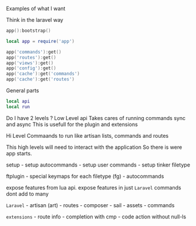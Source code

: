 Examples of what I want

Think in the laravel way

```lua
app():bootstrap()
```

```lua
local app = require('app')

app('commands'):get()
app('routes'):get()
app('views'):get()
app('config'):get()
app('cache'):get('commands')
app('cache'):get('routes')
```

General parts

```lua
local api
local run
```

Do I have 2 levels ?
Low Level
api
    Takes cares of running commands sync and async
    This is usefull for the plugin and extensions

Hi Level
    Commaands to run like artisan lists, commands and routes

This high levels will need to interact with the application
So there is were app starts.


setup
    - setup autocommands
    - setup user commands
    - setup tinker filetype

ftplugin
    - special keymaps for each filetype (fg)
    - autocommands

expose features from lua api.
expose features in just `Laravel` commands dont add to many

`Laravel`
    - artisan (art)
    - routes
    - composer
    - sail
    - assets
    - commands

`extensions`
    - route info
    - completion with cmp
    - code action without null-ls
